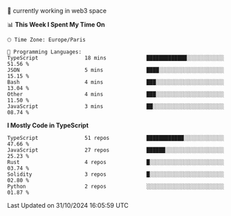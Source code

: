 🔭 currently working in web3 space

<!--START_SECTION:waka-->
📊 **This Week I Spent My Time On** 

```text
🕑︎ Time Zone: Europe/Paris

💬 Programming Languages: 
TypeScript               18 mins             █████████████░░░░░░░░░░░░   51.56 % 
JSON                     5 mins              ████░░░░░░░░░░░░░░░░░░░░░   15.15 % 
Bash                     4 mins              ███░░░░░░░░░░░░░░░░░░░░░░   13.04 % 
Other                    4 mins              ███░░░░░░░░░░░░░░░░░░░░░░   11.50 % 
JavaScript               3 mins              ██░░░░░░░░░░░░░░░░░░░░░░░   08.74 % 
```

**I Mostly Code in TypeScript** 

```text
TypeScript               51 repos            ████████████░░░░░░░░░░░░░   47.66 % 
JavaScript               27 repos            ██████░░░░░░░░░░░░░░░░░░░   25.23 % 
Rust                     4 repos             █░░░░░░░░░░░░░░░░░░░░░░░░   03.74 % 
Solidity                 3 repos             █░░░░░░░░░░░░░░░░░░░░░░░░   02.80 % 
Python                   2 repos             ░░░░░░░░░░░░░░░░░░░░░░░░░   01.87 % 
```




 Last Updated on 31/10/2024 16:05:59 UTC
<!--END_SECTION:waka-->
